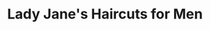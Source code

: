 ---
title: "Lady Jane's Haircuts for Men"
url: /parker/lady-janes-haircuts-for-men/
shop: hairdresser
---